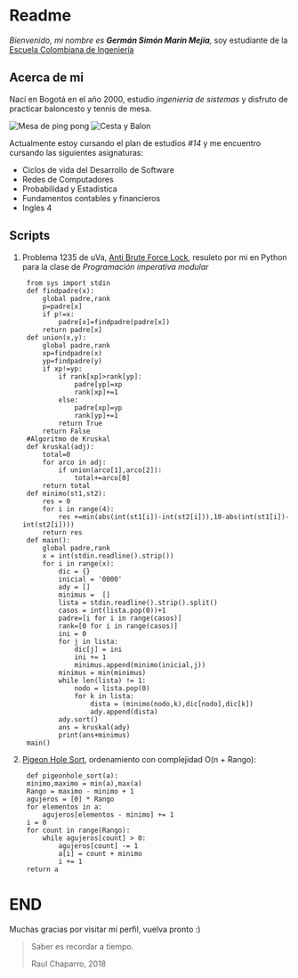 # Readme
*Bienvenido, mi nombre es **Germán Simón Marín Mejía**,* soy estudiante de la [Escuela Colombiana de Ingeniería](https://www.escuelaing.edu.co/es/) 

## Acerca de mi
Nací en Bogotá en el año 2000, estudio *ingenieria de sistemas* y disfruto de practicar baloncesto y tennis de mesa.


  ![Mesa de ping pong](https://image.freepik.com/foto-gratis/tenis-mesa-o-ping-pong_1232-2632.jpg)
  ![Cesta y Balon](http://www.dondeporte.com/wp/wp-ddp/wp-content/uploads/2018/04/medidas-canastas-baloncesto.jpg)


Actualmente estoy cursando el plan de estudios *#14* y  me encuentro cursando las siguientes asignaturas: 
- Ciclos de vida del Desarrollo de Software
- Redes de Computadores
- Probabilidad y Estadistica
- Fundamentos contables y financieros
- Ingles 4

## Scripts
1. Problema 1235 de uVa, [Anti Brute Force Lock](https://uva.onlinejudge.org/index.php?option=com_onlinejudge&Itemid=8&page=show_problem&problem=3676), resuleto por mi en Python para la clase de *Programación imperativa modular*


        from sys import stdin
        def findpadre(x):
            global padre,rank
            p=padre[x]
            if p!=x:
                padre[x]=findpadre(padre[x])
            return padre[x]
        def union(x,y):
            global padre,rank
            xp=findpadre(x)
            yp=findpadre(y)
            if xp!=yp:
                if rank[xp]>rank[yp]:
                    padre[yp]=xp
                    rank[xp]+=1
                else:
                    padre[xp]=yp
                    rank[yp]+=1
                return True
            return False
        #Algoritmo de Kruskal
        def kruskal(adj):
            total=0
            for arco in adj:
                if union(arco[1],arco[2]):
                    total+=arco[0]
            return total
        def minimo(st1,st2):
            res = 0
            for i in range(4):
                res +=min(abs(int(st1[i])-int(st2[i])),10-abs(int(st1[i])-int(st2[i])))
            return res
        def main():
            global padre,rank
            x = int(stdin.readline().strip())
            for i in range(x):
                dic = {}
                inicial = '0000'
                ady = []
                minimus =  []
                lista = stdin.readline().strip().split()
                casos = int(lista.pop(0))+1
                padre=[i for i in range(casos)]
                rank=[0 for i in range(casos)]
                ini = 0
                for j in lista:
                    dic[j] = ini
                    ini += 1
                    minimus.append(minimo(inicial,j))
                minimus = min(minimus)
                while len(lista) != 1:
                    nodo = lista.pop(0)
                    for k in lista:
                        dista = (minimo(nodo,k),dic[nodo],dic[k])
                        ady.append(dista)
                ady.sort()
                ans = kruskal(ady)
                print(ans+minimus)   
        main()
2. [Pigeon Hole Sort](https://www.youtube.com/watch?v=nVQz0kZNC64), ordenamiento con complejidad O(n + Rango):

        def pigeonhole_sort(a): 
        minimo,maximo = min(a),max(a) 
        Rango = maximo - minimo + 1
        agujeros = [0] * Rango 
        for elementos in a: 
            agujeros[elementos - minimo] += 1
        i = 0
        for count in range(Rango): 
            while agujeros[count] > 0: 
                agujeros[count] -= 1
                a[i] = count + minimo
                i += 1
        return a
              
# END

Muchas gracias por visitar mi perfil, vuelva pronto :)

>  Saber es recordar a tiempo. 
>
>    Raul Chaparro, 2018 
